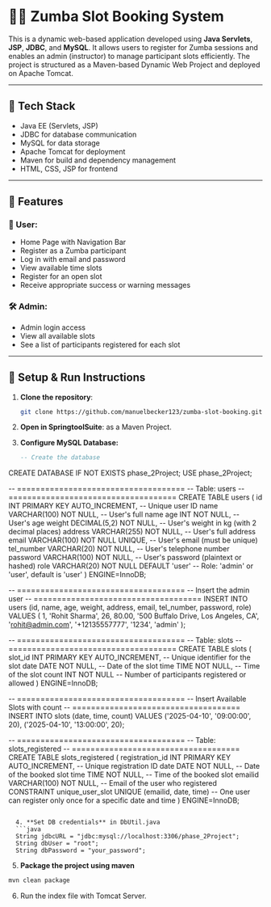 # 🧘‍♀️ Zumba Slot Booking System

This is a dynamic web-based application developed using **Java Servlets**, **JSP**, **JDBC**, and **MySQL**. It allows users to register for Zumba sessions and enables an admin (instructor) to manage participant slots efficiently. The project is structured as a Maven-based Dynamic Web Project and deployed on Apache Tomcat.

---

## 🔧 Tech Stack

- Java EE (Servlets, JSP)
- JDBC for database communication
- MySQL for data storage
- Apache Tomcat for deployment
- Maven for build and dependency management
- HTML, CSS, JSP for frontend

---

## 🎯 Features

### 👥 User:
- Home Page with Navigation Bar
- Register as a Zumba participant
- Log in with email and password
- View available time slots
- Register for an open slot
- Receive appropriate success or warning messages

### 🛠️ Admin:
- Admin login access
- View all available slots
- See a list of participants registered for each slot

---

## 🚀 Setup & Run Instructions

1. **Clone the repository**:
   ```bash
   git clone https://github.com/manuelbecker123/zumba-slot-booking.git
   ```

2. **Open in SpringtoolSuite**: as a Maven Project.

3. **Configure MySQL Database:**
   ```sql
   -- Create the database
CREATE DATABASE IF NOT EXISTS phase_2Project;
USE phase_2Project;

-- ====================================
-- Table: users
-- ====================================
CREATE TABLE users (
    id INT PRIMARY KEY AUTO_INCREMENT,                 -- Unique user ID
    name VARCHAR(100) NOT NULL,                        -- User's full name
    age INT NOT NULL,                                  -- User's age
    weight DECIMAL(5,2) NOT NULL,                      -- User's weight in kg (with 2 decimal places)
    address VARCHAR(255) NOT NULL,                     -- User's full address
    email VARCHAR(100) NOT NULL UNIQUE,                -- User's email (must be unique)
    tel_number VARCHAR(20) NOT NULL,                   -- User's telephone number
    password VARCHAR(100) NOT NULL,                    -- User's password (plaintext or hashed)
    role VARCHAR(20) NOT NULL DEFAULT 'user'           -- Role: 'admin' or 'user', default is 'user'
) ENGINE=InnoDB;

-- ====================================
-- Insert the admin user
-- ====================================
INSERT INTO users (id, name, age, weight, address, email, tel_number, password, role)
VALUES (
    1,
    'Rohit Sharma',
    26,
    80.00,
    '500 Buffalo Drive, Los Angeles, CA',
    'rohit@admin.com',
    '+12135557777',
    '1234',
    'admin'
);

-- ====================================
-- Table: slots
-- ====================================
CREATE TABLE slots (
    slot_id INT PRIMARY KEY AUTO_INCREMENT,            -- Unique identifier for the slot
    date DATE NOT NULL,                                -- Date of the slot
    time TIME NOT NULL,                                -- Time of the slot
    count INT NOT NULL                                 -- Number of participants registered or allowed
) ENGINE=InnoDB;

-- ====================================
-- Insert Available Slots with count
-- ====================================
INSERT INTO slots (date, time, count)
VALUES
  ('2025-04-10', '09:00:00', 20),
  ('2025-04-10', '13:00:00', 20);

-- ====================================
-- Table: slots_registered
-- ====================================
CREATE TABLE slots_registered (
    registration_id INT PRIMARY KEY AUTO_INCREMENT,    -- Unique registration ID
    date DATE NOT NULL,                                -- Date of the booked slot
    time TIME NOT NULL,                                -- Time of the booked slot
    emailid VARCHAR(100) NOT NULL,                     -- Email of the user who registered
    CONSTRAINT unique_user_slot UNIQUE (emailid, date, time)  -- One user can register only once for a specific date and time
) ENGINE=InnoDB;
```

  4. **Set DB credentials** in DbUtil.java
  ```java
  String jdbcURL = "jdbc:mysql://localhost:3306/phase_2Project";
  String dbUser = "root";
  String dbPassword = "your_password";
```
  5.  **Package the project using maven**
  ```bash
  mvn clean package
```

  6. Run the index file with Tomcat Server. 




